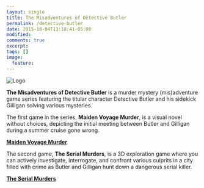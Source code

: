 ```yaml
---
layout: single
title: The Misadventures of Detective Butler
permalink: /detective-butler
date: 2015-10-04T13:18:41-05:00
modified:
comments: true
excerpt:
tags: []
image:
  feature:
---
```

<img src="db-logo.png" title="Logo" alt="Logo" class="center-image">

__The Misadventures of Detective Butler__ is a murder mystery (mis)adventure game series featuring the titular character Detective Butler and his sidekick Gilligan solving various mysteries.

The first game in the series, __Maiden Voyage Murder__, is a visual novel without choices, depicting the initial meeting between Butler and Gilligan during a summer cruise gone wrong.

<strong><a href='{{"/detective-butler/butler1/" | absolute_url }}' class="btn btn--primary">Maiden Voyage Murder</a></strong>

The second game, __The Serial Murders__, is a 3D exploration game where you can actively investigate, interrogate, and confront various culprits in a city filled with crime as Butler and Gilligan hunt down a dangerous serial killer.

<strong><a href='{{"/detective-butler/butler2/" | absolute_url }}' class="btn btn--primary">The Serial Murders</a></strong>